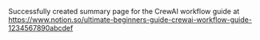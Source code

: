Successfully created summary page for the CrewAI workflow guide at https://www.notion.so/ultimate-beginners-guide-crewai-workflow-guide-1234567890abcdef